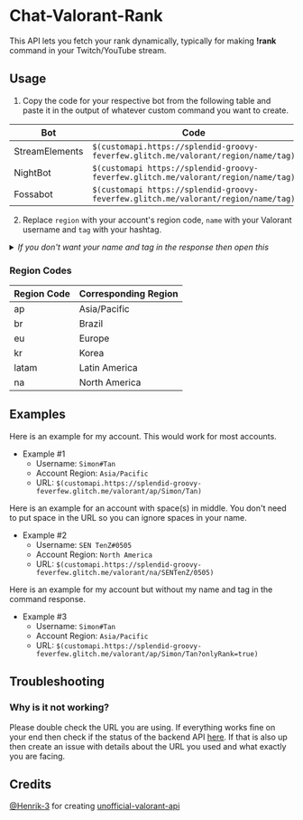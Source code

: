 # Chat-Valorant-Rank
This API lets you fetch your rank dynamically, typically for making **!rank** command in your Twitch/YouTube stream.

## Usage
1. Copy the code for your respective bot from the following table and paste it in the output of whatever custom command you want to create.<br>

|       Bot      |                                         Code                                       |
| ---------------| ---------------------------------------------------------------------------------- |
| StreamElements | `$(customapi.https://splendid-groovy-feverfew.glitch.me/valorant/region/name/tag)` |
| NightBot       | `$(customapi https://splendid-groovy-feverfew.glitch.me/valorant/region/name/tag)` |
| Fossabot       | `$(customapi https://splendid-groovy-feverfew.glitch.me/valorant/region/name/tag)` |

2. Replace `region` with your account's region code, `name` with your Valorant username and `tag` with your hashtag.

<details>
 <summary><i>If you don't want your name and tag in the response then open this</i></summary>
 
  3. If you don't want your name and tag to be shown then add `?onlyRank=true` at the end of the URL. So the updated URL would look something like this: `$(customapi.https://splendid-groovy-feverfew.glitch.me/valorant/region/name/tag?onlyRank=true)`
</details>

### Region Codes

| Region Code | Corresponding Region |
| ----------- | -------------------- |
| ap          | Asia/Pacific         |
| br          | Brazil               |
| eu          | Europe               |
| kr          | Korea                |
| latam       | Latin America        |
| na          | North America        |


## Examples

Here is an example for my account. This would work for most accounts.
+ Example #1
  * Username: `Simon#Tan`
  * Account Region: `Asia/Pacific`
  * URL: `$(customapi.https://splendid-groovy-feverfew.glitch.me/valorant/ap/Simon/Tan)`

Here is an example for an account with space(s) in middle. You don't need to put space in the URL so you can ignore spaces in your name.
+ Example #2
  * Username: `SEN TenZ#0505`
  * Account Region: `North America`
  * URL: `$(customapi.https://splendid-groovy-feverfew.glitch.me/valorant/na/SENTenZ/0505)`
  
Here is an example for my account but without my name and tag in the command response.
+ Example #3
  * Username: `Simon#Tan`
  * Account Region: `Asia/Pacific`
  * URL: `$(customapi.https://splendid-groovy-feverfew.glitch.me/valorant/ap/Simon/Tan?onlyRank=true)`


## Troubleshooting

### Why is it not working?
Please double check the URL you are using. If everything works fine on your end then check if the status of the backend API [here](https://status.henrikdev.xyz/). If that is also up then create an issue with details about the URL you used and what exactly you are facing.


## Credits
[@Henrik-3](https://github.com/Henrik-3) for creating [unofficial-valorant-api](https://github.com/Henrik-3/unofficial-valorant-api)

